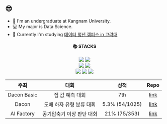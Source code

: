 ## 😎
<!--
**ksun0401/ksun0401** is a ✨ _special_ ✨ repository because its `README.md` (this file) appears on your GitHub profile.
-->
- 🔭 I'm an undergraduate at Kangnam University.
- :computer: My major is Data Science.
- :page_with_curl: Currently I'm studying [데이터 청년 캠퍼스 in 고려대](https://dataonair.or.kr/bigjob/)

<div align=center><h4>📚 STACKS</h4></div>
<div align=center> 
  <img src="https://img.shields.io/badge/python-3776AB?style=for-the-badge&logo=python&logoColor=white"> 
  <img src="https://img.shields.io/badge/R-276DC3?style=for-the-badge&logo=python&logoColor=white"> 
  <br>
  <img src="https://img.shields.io/badge/jupyter-F37626?style=for-the-badge&logo=jupyter&logoColor=white"> 
  <img src="https://img.shields.io/badge/vsc-007ACC?style=for-the-badge&logo=visualstudiocode&logoColor=white">
  <br>
  <img src="https://img.shields.io/badge/pytorch-EE4C2C?style=for-the-badge&logo=pytorch&logoColor=white"> 
  <img src="https://img.shields.io/badge/numpy-013243?style=for-the-badge&logo=numpy&logoColor=white">
  <img src="https://img.shields.io/badge/pandas-150458?style=for-the-badge&logo=pandas&logoColor=white">
</div>

|주최|대회|성적|Repo|
|:---:|:---:|:---:|:---:|
|Dacon Basic|집 값 예측 대회|7th|[link](https://github.com/ksun0401/AI_Competition/blob/main/Dacon/%EC%A7%91%20%EA%B0%92%20%EC%98%88%EC%B8%A1(Basic)/(Private_7%E1%84%83%E1%85%B3%E1%86%BC)_House_price_pred%20.ipynb)
|Dacon|도배 하자 유형 분류 대회|5.3% (54/1025)|[link](https://github.com/ksun0401/AI_Competition/tree/main/Dacon/%EB%8F%84%EB%B0%B0%ED%95%98%EC%9E%90%20%EB%B6%84%EB%A5%98)|
|AI Factory|공기압축기 이상 판단 대회|21% (75/353)|[link](https://github.com/ksun0401/AI_Competition/tree/main/Air_press)
